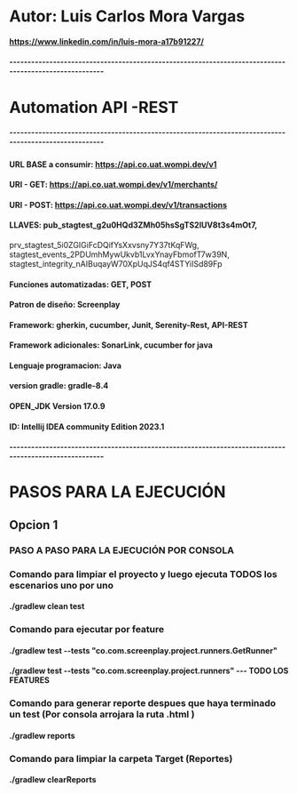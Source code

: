 # Autor: Luis Carlos Mora Vargas
#### https://www.linkedin.com/in/luis-mora-a17b91227/
##### ------------------------------------------------------------------------------------------------------
# Automation API -REST 
##### ------------------------------------------------------------------------------------------------------

#### URL BASE a consumir: https://api.co.uat.wompi.dev/v1
#### URI - GET: https://api.co.uat.wompi.dev/v1/merchants/
#### URI - POST: https://api.co.uat.wompi.dev/v1/transactions
#### LLAVES: pub_stagtest_g2u0HQd3ZMh05hsSgTS2lUV8t3s4mOt7,
prv_stagtest_5i0ZGIGiFcDQifYsXxvsny7Y37tKqFWg,
stagtest_events_2PDUmhMywUkvb1LvxYnayFbmofT7w39N,
stagtest_integrity_nAIBuqayW70XpUqJS4qf4STYiISd89Fp

#### Funciones automatizadas: GET, POST
#### Patron de diseño: Screenplay
#### Framework: gherkin, cucumber, Junit, Serenity-Rest, API-REST
#### Framework adicionales: SonarLink, cucumber for java
#### Lenguaje programacion: Java
#### version gradle: gradle-8.4
#### OPEN_JDK Version 17.0.9
#### ID: Intellij IDEA community Edition 2023.1
##### ------------------------------------------------------------------------------------------------------


# PASOS PARA LA EJECUCIÓN

## Opcion 1
### PASO A PASO PARA LA EJECUCIÓN POR CONSOLA

### Comando para limpiar el proyecto y luego ejecuta TODOS los escenarios uno por uno
#### ./gradlew clean test

### Comando para ejecutar por feature
#### ./gradlew test --tests "co.com.screenplay.project.runners.GetRunner"
#### ./gradlew test --tests "co.com.screenplay.project.runners" --- TODO LOS FEATURES

### Comando para generar reporte despues que haya terminado un test (Por consola arrojara la ruta .html )
#### ./gradlew reports

### Comando para limpiar la carpeta Target (Reportes)
#### ./gradlew clearReports
